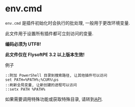 # env.cmd

`env.cmd` 是插件初始化时会执行的批处理, 一般用于更改环境变量.

此文件用于设置所有插件都可立刻访问的变量.

**编码必须为 UTF8!**

**此文件仅在 FlysoftPE 3.2 以上版本生效!**

例子

```Batch
::附加 PowerShell 目录到搜索路径, 让其他插件可以访问
set PATH=%PATH%;%CUR%\ps
::刷新全局变量, 让新创建的进程可以访问
::setx PATH %PATH%
```

如果需要调用特殊功能或获取特殊目录, 请转到[API](zh/dev/plugin/api).
